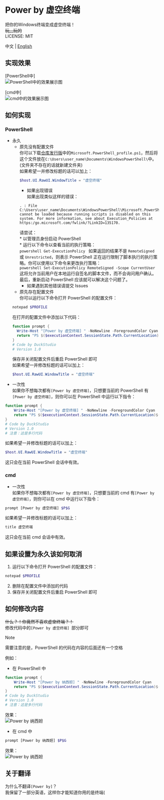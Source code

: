 # Power by 虚空终端

把你的Windows终端变成虚空终端！<br>
~~玩__玩的~~<br>
LICENSE: MIT<br>

中文 | [English](https://github.com/DuckDuckStudio/power_by_akasha_terminal/blob/main/README_EN.md)

## 实现效果

[PowerShell中]<br>
![PowerShell中的效果展示图](https://duckduckstudio.github.io/power_by_akasha_terminal/PowerShell中的效果展示图.png)<br>

[cmd中]<br>
![cmd中的效果展示图](https://duckduckstudio.github.io/power_by_akasha_terminal/cmd中的效果展示图.png)<br>

## 如何实现

### PowerShell
* 永久<br>
  * 原先没有配置文件<br>
    你可以下载[仓库发行版](https://github.com/DuckDuckStudio/power_by_akasha_terminal/releases/)中的`Microsoft.PowerShell_profile.ps1`，然后将这个文件放在`C:\Users\user_name\Documents\WindowsPowerShell\`中。(文件夹不存在的话就新建文件夹)<br>
      如果希望一并修改标题的话可以加上：<br>
      ```powershell
      $host.UI.RawUI.WindowTitle = "虚空终端"
      ```
      * 如果出现错误<br>
      如果出现类似这样的错误：<br>
      ```
      . : File C:\Users\user_name\Documents\WindowsPowerShell\Microsoft.PowerShell_profile.ps1 cannot be loaded because running scripts is disabled on this system. For more information, see about_Execution_Policies at https:/go.microsoft.com/fwlink/?LinkID=135170.
      ```
      请尝试：<br>
        * 以管理员身份启动 PowerShell<br>
        * 运行以下命令以查看当前的执行策略：<br>
        ```powershell
        Get-ExecutionPolicy
        ```
        如果返回的结果不是 `RemoteSigned` 或 `Unrestricted`，则表示 PowerShell 正在运行限制了脚本执行的执行策略。你可以使用以下命令来更改执行策略：<br>
        ```powershell
        Set-ExecutionPolicy RemoteSigned -Scope CurrentUser
        ```
        这将允许当前用户在本地运行自签名的脚本文件，而不会询问用户确认。<br>
        最后，重新启动 PowerShell 应该就可以解决这个问题了。<br>
      * 如果遇到其他错误请提交 Issues<br>
  * 原先存在配置文件<br>
  你可以运行以下命令打开 PowerShell 的配置文件：<br>
  ```powershell
  notepad $PROFILE
  ```
  在打开的配置文件中添加以下代码：
  ```powershell
  function prompt {
    Write-Host "[Power by 虚空终端] " -NoNewline -ForegroundColor Cyan
    return "PS $($executionContext.SessionState.Path.CurrentLocation)$('>' * ($nestedPromptLevel + 1)) "
  }
  # Code by DuckStudio
  # Version 1.0
  ```
  保存并关闭配置文件后重启 PowerShell 即可<br>
  如果希望一并修改标题的话可以加上：<br>
  ```powershell
  $host.UI.RawUI.WindowTitle = "虚空终端"
  ```
* 一次性<br>
如果你不想每次都有`[Power by 虚空终端]`，只想要当前的 PowerShell 有`[Power by 虚空终端]`，则你可以在 PowerShell 中运行以下指令：
```powershell
function prompt {
    Write-Host "[Power by 虚空终端] " -NoNewline -ForegroundColor Cyan
    return "PS $($executionContext.SessionState.Path.CurrentLocation)$('>' * ($nestedPromptLevel + 1)) "
}
# Code by DuckStudio
# Version 1.0
# 注意：这是多行代码
```
如果希望一并修改标题的话可以加上：<br>
```powershell
$host.UI.RawUI.WindowTitle = "虚空终端"
```
这只会在当前 PowerShell 会话中有效。<br>

### cmd

* 一次性<br>
如果你不想每次都有`[Power by 虚空终端]`，只想要当前的 cmd 有`[Power by 虚空终端]`，则你可以在 cmd 中运行以下指令：<br>
```bash
prompt [Power by 虚空终端] $P$G
```
如果希望一并修改标题的话可以加上：<br>
```bash
title 虚空终端
```
这只会在当前 cmd 会话中有效。<br>

## 如果设置为永久该如何取消

1. 运行以下命令打开 PowerShell 的配置文件：<br>
  ```powershell
  notepad $PROFILE
  ```
2. 删除在配置文件中添加的代码<br>
3. 保存并关闭配置文件后重启 PowerShell 即可<br>

## 如何修改内容

~~什么？！你竟然不喜欢虚空终端？！~~<br>
修改代码中的`[Power by 虚空终端] `部分即可<br>

> [!NOTE]
> 需要注意的是，PowerShell 的代码在内容的后面还有一个空格<br>

例如：<br>
* 在 PowerShell 中<br>
```powershell
function prompt {
    Write-Host "[Power by 纳西妲] " -NoNewline -ForegroundColor Cyan
    return "PS $($executionContext.SessionState.Path.CurrentLocation)$('>' * ($nestedPromptLevel + 1)) "
}
# Code by DuckStudio
# Version 1.0
# 注意：这是多行代码
```
效果：<br>
![Power by 纳西妲](https://duckduckstudio.github.io/power_by_akasha_terminal/PowerShell-纳西妲.png)<br>
* 在 cmd 中<br>
```bash
prompt [Power by 纳西妲] $P$G
```
效果：<br>
![Power by 纳西妲](https://duckduckstudio.github.io/power_by_akasha_terminal/cmd-纳西妲.png)<br>

## 关于翻译

为什么不翻译`[Power by]`？<br>
我保留了一部分英语，这样你才能知道你用的是终端(<br>